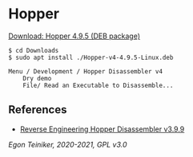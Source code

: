# Hopper 

[Download: Hopper 4.9.5 (DEB package)](https://www.hopperapp.com/)

```
$ cd Downloads
$ sudo apt install ./Hopper-v4-4.9.5-Linux.deb 

Menu / Development / Hopper Disassembler v4 
    Dry demo
	File/ Read an Executable to Disassemble...
```

## References
* [Reverse Engineering Hopper Disassembler v3.9.9](https://youtu.be/pCITcLqgS9Q)

*Egon Teiniker, 2020-2021, GPL v3.0*